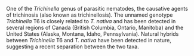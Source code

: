 [//]: # (Created by ./bin/manage_files.pl from ./species/Trichinella_t6/Trichinella_t6.about.html on Thu Jun 11 13:46:22 2020)
One of the _Trichinella_ genus of parasitic nematodes, the causative agents of trichinosis (also known as trichinellosis). The unnamed genotype _Trichinella_ T6 is closely related to _T. nativa_ and has been detected in several regions of Canada (British Columbia, Ontario, Manitoba) and the United States (Alaska, Montana, Idaho, Pennsylvania). Natural hybrids between _Trichinella_ T6 and _T. nativa_ have been detected in nature, suggesting a recent separation between the two taxa.
